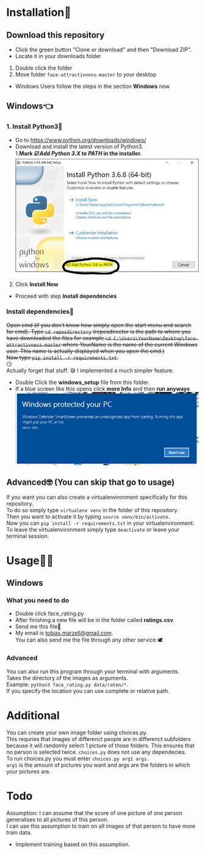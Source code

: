 # Installation:nail_care:

## Download this repository      
- Click the green button "Clone or download" and then "Download ZIP".           
- Locate it in your downloads folder
1. Double click the folder
2. Move folder `face-attractivness-master` to your desktop
- Windows Users follow the steps in the section **Windows** now

## Windows:point_left:
### 1. Install Python3🐍
- Go to <https://www.python.org/downloads/windows/>   
- Download and install the latest version of Python3.   
1.**Mark _☑️ Add Python 3.X to PATH_ in the installer.**
![alt text](https://github.com/MarzellT/face-attractivness/blob/master/install_images/python-install.JPG "Python Install")
2. Click **Install Now**
- Proceed with step **Install dependencies**

### Install dependencies🤨
~~Open cmd (if you don't know how simply open the start menu and search for cmd).
Type `cd reposdirectory` (reposdirector is the path to where you have downloaded the files
for example `cd C:\Users\YourName\Desktop\face-attractivness-master` where YourName is 
the name of the current Windows user. This name is actually displayed when you open the cmd.)     
Now type `pip install -r requirements.txt`.~~   
😏      
Actually forget that stuff. 
😅
I implemented a much simpler feature.
- Double Click the **windows_setup** file from this folder.
- If a blue screen like this opens click **more Info** and then **run anyways**
![alt text](https://github.com/MarzellT/face-attractivness/blob/master/install_images/smartscreen.png "Windows SmartScreen")

## Advanced🤓 (You can skip that go to usage)
If you want you can also create a virtualenvironment specifically for this repository.      
To do so simply type `virtualenv venv` in the folder of this repository.      
Then you want to activate it by typing `source venv/bin/activate`.     
Now you can `pip install -r requirements.txt` in your virtualenvironment.    
To leave the virtualenvironment simply type `deactivate` or leave your terminal session.     

# Usage👩‍💻  

## Windows
### What you need to do
- Double click face_rating.py         
- After finishing a new file will be in the folder called **ratings.csv**
- Send me this file💌     
- My email is <tobias.marzell@gmail.com>.     
You can also send me the file through any other service.🕊

### Advanced
You can also run this program through your terminal with arguments.    
Takes the directory of the images as arguments.     
Example: `python3 face_rating.py data/raten/*`.     
If you specify the location you can use complete or relative path.       

# Additional
You can create your own image folder using choices.py.     
This requries that images of differenct people are in differenct subfolders
because it will randomly select 1 picture of those folders. This ensures that
no person is selected twice.
`choices.py` does not use any dependecies.    
To run choices.py you must enter `choices.py arg1 args`.     
`arg1` is the amount of pictures you want and args are the folders in which your pictures are.    
 
 # Todo
 Assumption: I can assume that the score of one picture of one person generalises to all pictures of this person.    
 I can use this assumption to train on all images of that person to have more train data.     
 - Implement training based on this assumption.
